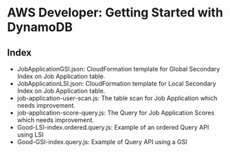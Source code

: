 # AWS Developer: Getting Started with DynamoDB

## Index

* JobApplicationGSI.json: CloudFormation template for Global Secondary Index on Job Application table.
* JobApplicationLSI.json: CloudFormation template for Local Secondary Index on Job Application table.
* job-application-user-scan.js: The table scan for Job Application which needs improvement.
* job-application-score-query.js: The Query for Job Application Scores which needs improvement.
* Good-LSI-index.ordered.query.js: Example of an ordered Query API using LSI
* Good-GSI-index.query.js: Example of Query API using a GSI